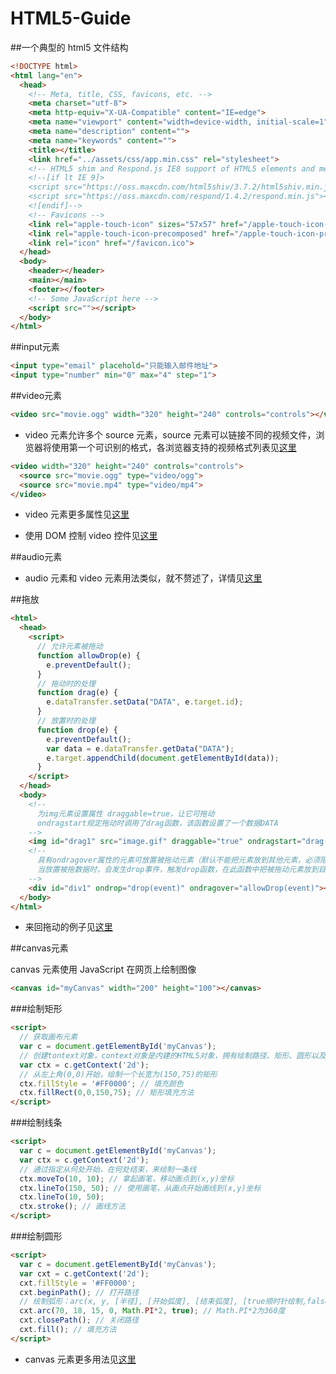 HTML5-Guide
===========

##一个典型的 html5 文件结构

```html
<!DOCTYPE html>
<html lang="en">
  <head>
    <!-- Meta, title, CSS, favicons, etc. -->
    <meta charset="utf-8">
    <meta http-equiv="X-UA-Compatible" content="IE=edge">
    <meta name="viewport" content="width=device-width, initial-scale=1">
    <meta name="description" content="">
    <meta name="keywords" content="">
    <title></title>
    <link href="../assets/css/app.min.css" rel="stylesheet">
    <!-- HTML5 shim and Respond.js IE8 support of HTML5 elements and media queries -->
    <!--[if lt IE 9]>
    <script src="https://oss.maxcdn.com/html5shiv/3.7.2/html5shiv.min.js"></script>
    <script src="https://oss.maxcdn.com/respond/1.4.2/respond.min.js"></script>
    <![endif]-->
    <!-- Favicons -->
    <link rel="apple-touch-icon" sizes="57x57" href="/apple-touch-icon-114.png">
    <link rel="apple-touch-icon-precomposed" href="/apple-touch-icon-precomposed.png">
    <link rel="icon" href="/favicon.ico">
  </head>
  <body>
    <header></header>
    <main></main>
    <footer></footer>
    <!-- Some JavaScript here -->
    <script src=""></script>
  </body>
</html>
```

##input元素 

```html
<input type="email" placehold="只能输入邮件地址"> 
<input type="number" min="0" max="4" step="1">
```

##video元素

```html
<video src="movie.ogg" width="320" height="240" controls="controls"></video>	
```

- video 元素允许多个 source 元素，source 元素可以链接不同的视频文件，浏览器将使用第一个可识别的格式，各浏览器支持的视频格式列表见[这里](http://www.w3school.com.cn/html5/html_5_video.asp)

```html
<video width="320" height="240" controls="controls">
  <source src="movie.ogg" type="video/ogg">
  <source src="movie.mp4" type="video/mp4">
</video>
```

- video 元素更多属性见[这里](http://www.w3school.com.cn/tags/tag_video.asp)

- 使用 DOM 控制 video 控件见[这里](http://www.w3school.com.cn/html5/html_5_video_dom.asp)

##audio元素

- audio 元素和 video 元素用法类似，就不赘述了，详情见[这里](http://www.w3school.com.cn/html5/html_5_audio.asp)

##拖放

```html
<html>
  <head>
    <script>
      // 允许元素被拖动
      function allowDrop(e) {
        e.preventDefault();
      }
      // 拖动时的处理
      function drag(e) {
        e.dataTransfer.setData("DATA", e.target.id);
      }
      // 放置时的处理
      function drop(e) {
        e.preventDefault();
        var data = e.dataTransfer.getData("DATA");
        e.target.appendChild(document.getElementById(data));
      }
    </script>
  </head>
  <body>
    <!-- 
      为img元素设置属性 draggable=true，让它可拖动
      ondragstart规定拖动时调用了drag函数，该函数设置了一个数据DATA    
    -->
    <img id="drag1" src="image.gif" draggable="true" ondragstart="drag(event)">    
    <!--
      具有ondragover属性的元素可放置被拖动元素（默认不能把元素放到其他元素，必须阻止浏览器默认动作）
      当放置被拖数据时，会发生drop事件，触发drop函数，在此函数中把被拖动元素放到目标位置
    -->
    <div id="div1" ondrop="drop(event)" ondragover="allowDrop(event)"></div>
  </body>
</html>
```

- 来回拖动的例子见[这里](http://www.w3school.com.cn/tiy/t.asp?f=html5_draganddrop2)

##canvas元素

canvas 元素使用 JavaScript 在网页上绘制图像

```html
<canvas id="myCanvas" width="200" height="100"></canvas>
```

###绘制矩形

```html
<script>
  // 获取画布元素
  var c = document.getElementById('myCanvas');
  // 创建tontext对象，context对象是内建的HTML5对象，拥有绘制路径、矩形、圆形以及添加图像等方法
  var ctx = c.getContext('2d');
  // 从左上角(0,0)开始，绘制一个长宽为(150,75)的矩形
  ctx.fillStyle = '#FF0000'; // 填充颜色
  ctx.fillRect(0,0,150,75); // 矩形填充方法
</script>
```

###绘制线条

```html
<script>
  var c = document.getElementById('myCanvas');
  var ctx = c.getContext('2d');
  // 通过指定从何处开始，在何处结束，来绘制一条线
  ctx.moveTo(10, 10); // 拿起画笔，移动画点到(x,y)坐标
  ctx.lineTo(150, 50); // 使用画笔，从画点开始画线到(x,y)坐标
  ctx.lineTo(10, 50);
  ctx.stroke(); // 画线方法
</script>
```

###绘制圆形

```html
<script>
  var c = document.getElementById('myCanvas');
  var cxt = c.getContext('2d');
  cxt.fillStyle = '#FF0000';
  cxt.beginPath(); // 打开路径
  // 绘制弧形：arc(x, y, [半径], [开始弧度], [结束弧度], [true顺时针绘制,false逆时针绘制])
  cxt.arc(70, 18, 15, 0, Math.PI*2, true); // Math.PI*2为360度
  cxt.closePath(); // 关闭路径
  cxt.fill(); // 填充方法
</script>
```

- canvas 元素更多用法见[这里](http://www.w3school.com.cn/html5/html_5_canvas.asp)
